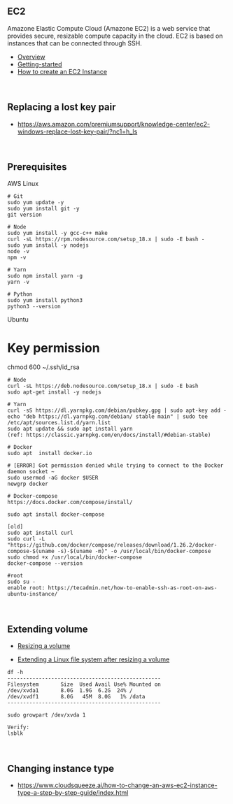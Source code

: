 ## EC2
Amazone Elastic Compute Cloud (Amazone EC2) is a web service that provides secure, resizable compute capacity in the cloud. EC2 is based on instances that can be connected through SSH.

- [Overview](https://aws.amazon.com/ec2/?nc1=h_ls)
- [Getting-started](https://aws.amazon.com/ec2/getting-started/)
- [How to create an EC2 Instance](https://www.guru99.com/creating-amazon-ec2-instance.html)

<br/>

## Replacing a lost key pair
- https://aws.amazon.com/premiumsupport/knowledge-center/ec2-windows-replace-lost-key-pair/?nc1=h_ls

<br/>

## Prerequisites 
AWS Linux
```
# Git
sudo yum update -y
sudo yum install git -y
git version

# Node
sudo yum install -y gcc-c++ make
curl -sL https://rpm.nodesource.com/setup_18.x | sudo -E bash -
sudo yum install -y nodejs
node -v
npm -v

# Yarn
sudo npm install yarn -g
yarn -v

# Python
sudo yum install python3
python3 --version
```

Ubuntu

# Key permission
chmod 600 ~/.ssh/id_rsa

```
# Node
curl -sL https://deb.nodesource.com/setup_18.x | sudo -E bash
sudo apt-get install -y nodejs

# Yarn
curl -sS https://dl.yarnpkg.com/debian/pubkey.gpg | sudo apt-key add -
echo "deb https://dl.yarnpkg.com/debian/ stable main" | sudo tee /etc/apt/sources.list.d/yarn.list
sudo apt update && sudo apt install yarn
(ref: https://classic.yarnpkg.com/en/docs/install/#debian-stable)

# Docker
sudo apt  install docker.io

# [ERROR] Got permission denied while trying to connect to the Docker daemon socket ~
sudo usermod -aG docker $USER
newgrp docker

# Docker-compose
https://docs.docker.com/compose/install/

sudo apt install docker-compose

[old]
sudo apt install curl
sudo curl -L "https://github.com/docker/compose/releases/download/1.26.2/docker-compose-$(uname -s)-$(uname -m)" -o /usr/local/bin/docker-compose
sudo chmod +x /usr/local/bin/docker-compose
docker-compose --version

#root
sudo su -
enable root: https://tecadmin.net/how-to-enable-ssh-as-root-on-aws-ubuntu-instance/
```

<br/>

## Extending volume

- [Resizing a volume](https://hackernoon.com/tutorial-how-to-extend-aws-ebs-volumes-with-no-downtime-ec7d9e82426e)

- [Extending a Linux file system after resizing a volume](https://docs.aws.amazon.com/AWSEC2/latest/UserGuide/recognize-expanded-volume-linux.html)

```
df -h
-------------------------------------------------
Filesystem       Size  Used Avail Use% Mounted on
/dev/xvda1       8.0G  1.9G  6.2G  24% /
/dev/xvdf1       8.0G   45M  8.0G   1% /data
-------------------------------------------------

sudo growpart /dev/xvda 1

Verify:
lsblk
```

<br/>

## Changing instance type
- https://www.cloudsqueeze.ai/how-to-change-an-aws-ec2-instance-type-a-step-by-step-guide/index.html
